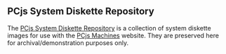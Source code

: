 ## PCjs System Diskette Repository

The [PCjs System Diskette Repository](https://github.com/jeffpar/pcjs-diskettes) is a collection of system diskette images
for use with the [PCjs Machines](https://www.pcjs.org) website.  They are preserved here for archival/demonstration purposes only.
